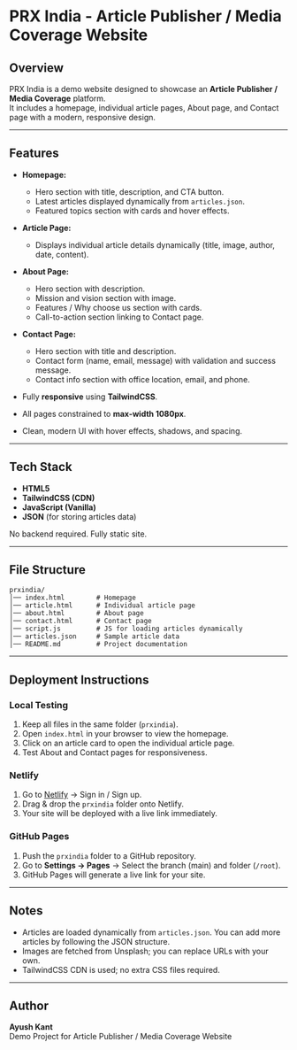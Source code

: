 
# PRX India - Article Publisher / Media Coverage Website

## Overview
PRX India is a demo website designed to showcase an **Article Publisher / Media Coverage** platform.  
It includes a homepage, individual article pages, About page, and Contact page with a modern, responsive design.

---

## Features
- **Homepage:**  
  - Hero section with title, description, and CTA button.  
  - Latest articles displayed dynamically from `articles.json`.  
  - Featured topics section with cards and hover effects.  

- **Article Page:**  
  - Displays individual article details dynamically (title, image, author, date, content).  

- **About Page:**  
  - Hero section with description.  
  - Mission and vision section with image.  
  - Features / Why choose us section with cards.  
  - Call-to-action section linking to Contact page.  

- **Contact Page:**  
  - Hero section with title and description.  
  - Contact form (name, email, message) with validation and success message.  
  - Contact info section with office location, email, and phone.  

- Fully **responsive** using **TailwindCSS**.  
- All pages constrained to **max-width 1080px**.  
- Clean, modern UI with hover effects, shadows, and spacing.

---

## Tech Stack
- **HTML5**  
- **TailwindCSS (CDN)**  
- **JavaScript (Vanilla)**  
- **JSON** (for storing articles data)  

No backend required. Fully static site.

---

## File Structure
```
prxindia/
│── index.html        # Homepage
│── article.html      # Individual article page
│── about.html        # About page
│── contact.html      # Contact page
│── script.js         # JS for loading articles dynamically
│── articles.json     # Sample article data
│── README.md         # Project documentation
```

---

## Deployment Instructions

### Local Testing
1. Keep all files in the same folder (`prxindia`).  
2. Open `index.html` in your browser to view the homepage.  
3. Click on an article card to open the individual article page.  
4. Test About and Contact pages for responsiveness.

### Netlify
1. Go to [Netlify](https://www.netlify.com/) → Sign in / Sign up.  
2. Drag & drop the `prxindia` folder onto Netlify.  
3. Your site will be deployed with a live link immediately.

### GitHub Pages
1. Push the `prxindia` folder to a GitHub repository.  
2. Go to **Settings → Pages** → Select the branch (main) and folder (`/root`).  
3. GitHub Pages will generate a live link for your site.

---

## Notes
- Articles are loaded dynamically from `articles.json`. You can add more articles by following the JSON structure.  
- Images are fetched from Unsplash; you can replace URLs with your own.  
- TailwindCSS CDN is used; no extra CSS files required.  

---

## Author
**Ayush Kant**  
Demo Project for Article Publisher / Media Coverage Website
